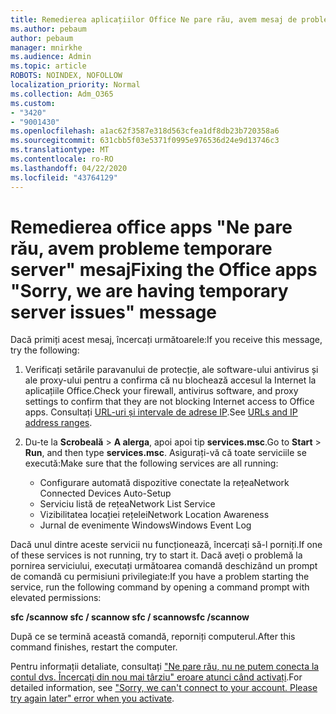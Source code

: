```yaml
---
title: Remedierea aplicațiilor Office Ne pare rău, avem mesaj de probleme temporare de server
ms.author: pebaum
author: pebaum
manager: mnirkhe
ms.audience: Admin
ms.topic: article
ROBOTS: NOINDEX, NOFOLLOW
localization_priority: Normal
ms.collection: Adm_O365
ms.custom:
- "3420"
- "9001430"
ms.openlocfilehash: a1ac62f3587e318d563cfea1df8db23b720358a6
ms.sourcegitcommit: 631cbb5f03e5371f0995e976536d24e9d13746c3
ms.translationtype: MT
ms.contentlocale: ro-RO
ms.lasthandoff: 04/22/2020
ms.locfileid: "43764129"
---
```

# <a name="fixing-the-office-apps-sorry-we-are-having-temporary-server-issues-message"></a><span data-ttu-id="0d108-102">Remedierea office apps "Ne pare rău, avem probleme temporare server" mesaj</span><span class="sxs-lookup"><span data-stu-id="0d108-102">Fixing the Office apps "Sorry, we are having temporary server issues" message</span></span>

<span data-ttu-id="0d108-103">Dacă primiți acest mesaj, încercați următoarele:</span><span class="sxs-lookup"><span data-stu-id="0d108-103">If you receive this message, try the following:</span></span>

1. <span data-ttu-id="0d108-104">Verificați setările paravanului de protecție, ale software-ului antivirus și ale proxy-ului pentru a confirma că nu blochează accesul la Internet la aplicațiile Office.</span><span class="sxs-lookup"><span data-stu-id="0d108-104">Check your firewall, antivirus software, and proxy settings to confirm that they are not blocking Internet access to Office apps.</span></span> <span data-ttu-id="0d108-105">Consultați [URL-uri și intervale de adrese IP](https://docs.microsoft.com/office365/enterprise/urls-and-ip-address-ranges).</span><span class="sxs-lookup"><span data-stu-id="0d108-105">See [URLs and IP address ranges](https://docs.microsoft.com/office365/enterprise/urls-and-ip-address-ranges).</span></span>

2. <span data-ttu-id="0d108-106">Du-te la **Scrobeală** > **A alerga**, apoi apoi tip **services.msc**.</span><span class="sxs-lookup"><span data-stu-id="0d108-106">Go to **Start** > **Run**, and then type **services.msc**.</span></span> <span data-ttu-id="0d108-107">Asigurați-vă că toate serviciile se execută:</span><span class="sxs-lookup"><span data-stu-id="0d108-107">Make sure that the following services are all running:</span></span>
    - <span data-ttu-id="0d108-108">Configurare automată dispozitive conectate la rețea</span><span class="sxs-lookup"><span data-stu-id="0d108-108">Network Connected Devices Auto-Setup</span></span>
    - <span data-ttu-id="0d108-109">Serviciu listă de rețea</span><span class="sxs-lookup"><span data-stu-id="0d108-109">Network List Service</span></span>
    - <span data-ttu-id="0d108-110">Vizibilitatea locației rețelei</span><span class="sxs-lookup"><span data-stu-id="0d108-110">Network Location Awareness</span></span>
    - <span data-ttu-id="0d108-111">Jurnal de evenimente Windows</span><span class="sxs-lookup"><span data-stu-id="0d108-111">Windows Event Log</span></span>

<span data-ttu-id="0d108-112">Dacă unul dintre aceste servicii nu funcționează, încercați să-l porniți.</span><span class="sxs-lookup"><span data-stu-id="0d108-112">If one of these services is not running, try to start it.</span></span> <span data-ttu-id="0d108-113">Dacă aveți o problemă la pornirea serviciului, executați următoarea comandă deschizând un prompt de comandă cu permisiuni privilegiate:</span><span class="sxs-lookup"><span data-stu-id="0d108-113">If you have a problem starting the service, run the following command by opening a command prompt with elevated permissions:</span></span>

<span data-ttu-id="0d108-114">**sfc /scannow sfc / scannow sfc / scannow**</span><span class="sxs-lookup"><span data-stu-id="0d108-114">**sfc /scannow**</span></span>

<span data-ttu-id="0d108-115">După ce se termină această comandă, reporniți computerul.</span><span class="sxs-lookup"><span data-stu-id="0d108-115">After this command finishes, restart the computer.</span></span>

<span data-ttu-id="0d108-116">Pentru informații detaliate, consultați ["Ne pare rău, nu ne putem conecta la contul dvs. Încercați din nou mai târziu" eroare atunci când activați](https://docs.microsoft.com/office/troubleshoot/activation-installation/issue-when-activate-office-from-office-365).</span><span class="sxs-lookup"><span data-stu-id="0d108-116">For detailed information, see ["Sorry, we can't connect to your account. Please try again later" error when you activate](https://docs.microsoft.com/office/troubleshoot/activation-installation/issue-when-activate-office-from-office-365).</span></span>